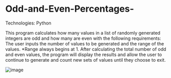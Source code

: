 # Odd-and-Even-Percentages-

Technologies: Python

This program calculates how many values in a list of randomly generated integers are odd and how many are even 
with the following requirements: 
The user inputs the number of values to be generated and the range of the values. *Range always begins at 1.
After calculating the total number of odd and even values, the program will display the results and allow the 
user to continue to generate and count new sets of values until they choose to exit.

![image](https://user-images.githubusercontent.com/78389922/207083437-ba77c7d2-e790-4995-a936-aa61b2a2a1d0.png)

